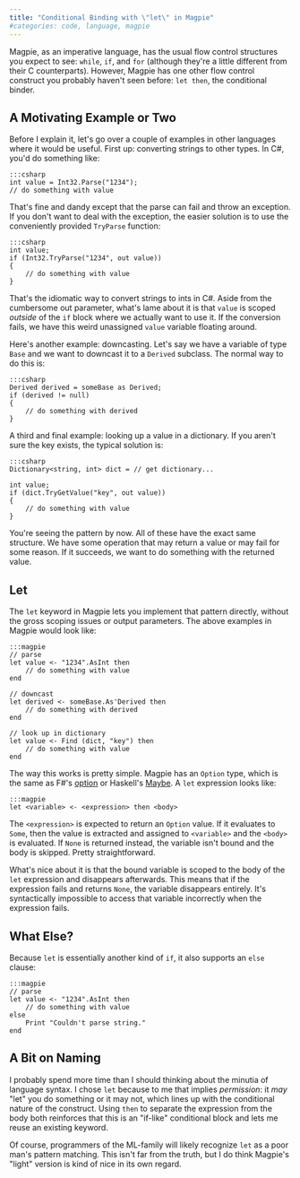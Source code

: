```yaml
---
title: "Conditional Binding with \"let\" in Magpie"
#categories: code, language, magpie
---
```

Magpie, as an imperative language, has the usual flow control structures you
expect to see: `while`, `if`, and `for` (although they're a little different
from their C counterparts). However, Magpie has one other flow control
construct you probably haven't seen before: `let then`, the conditional
binder.

## A Motivating Example or Two

Before I explain it, let's go over a couple of examples in other languages
where it would be useful. First up: converting strings to other types. In C#,
you'd do something like:

    :::csharp
    int value = Int32.Parse("1234");
    // do something with value

That's fine and dandy except that the parse can fail and throw an exception.
If you don't want to deal with the exception, the easier solution is to use
the conveniently provided `TryParse` function:

    :::csharp
    int value;
    if (Int32.TryParse("1234", out value))
    {
        // do something with value
    }

That's the idiomatic way to convert strings to ints in C#. Aside from the
cumbersome out parameter, what's lame about it is that `value` is scoped
*outside* of the `if` block where we actually want to use it. If the
conversion fails, we have this weird unassigned `value` variable floating
around.

Here's another example: downcasting. Let's say we have a variable of type
`Base` and we want to downcast it to a `Derived` subclass. The normal way to
do this is:

    :::csharp
    Derived derived = someBase as Derived;
    if (derived != null)
    {
        // do something with derived
    }

A third and final example: looking up a value in a dictionary. If you aren't
sure the key exists, the typical solution is:

    :::csharp
    Dictionary<string, int> dict = // get dictionary...

    int value;
    if (dict.TryGetValue("key", out value))
    {
        // do something with value
    }

You're seeing the pattern by now. All of these have the exact same structure.
We have some operation that may return a value or may fail for some reason. If
it succeeds, we want to do something with the returned value.

## Let

The `let` keyword in Magpie lets you implement that pattern directly, without
the gross scoping issues or output parameters. The above examples in Magpie
would look like:

    :::magpie
    // parse
    let value <- "1234".AsInt then
        // do something with value
    end

    // downcast
    let derived <- someBase.As'Derived then
        // do something with derived
    end

    // look up in dictionary
    let value <- Find (dict, "key") then
        // do something with value
    end

The way this works is pretty simple. Magpie has an `Option` type, which is the
same as F#'s [option](http://msdn.microsoft.com/en-us/library/dd233245%28VS.100%29.aspx) or Haskell's [Maybe](http://en.wikibooks.org/wiki/Haskell/Hierarchical_libraries/Maybe). A `let` expression looks
like:

    :::magpie
    let <variable> <- <expression> then <body>

The `<expression>` is expected to return an `Option` value. If it evaluates to
`Some`, then the value is extracted and assigned to `<variable>` and the
`<body>` is evaluated. If `None` is returned instead, the variable isn't bound
and the body is skipped. Pretty straightforward.

What's nice about it is that the bound variable is scoped to the body of the
`let` expression and disappears afterwards. This means that if the expression
fails and returns `None`, the variable disappears entirely. It's syntactically
impossible to access that variable incorrectly when the expression fails.

## What Else?

Because `let` is essentially another kind of `if`, it also supports an `else`
clause:

    :::magpie
    // parse
    let value <- "1234".AsInt then
        // do something with value
    else
        Print "Couldn't parse string."
    end

## A Bit on Naming

I probably spend more time than I should thinking about the minutia of
language syntax. I chose `let` because to me that implies *permission*: it
*may* "let" you do something or it may not, which lines up with the
conditional nature of the construct. Using `then` to separate the expression
from the body both reinforces that this is an "if-like" conditional block and lets me reuse an existing keyword.

Of course, programmers of the ML-family will likely recognize `let` as a poor
man's pattern matching. This isn't far from the truth, but I do think Magpie's
"light" version is kind of nice in its own regard.
